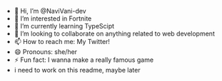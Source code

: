 - 👋 Hi, I’m @NaviVani-dev
- 👀 I’m interested in Fortnite
- 🌱 I’m currently learning TypeScipt
- 💞️ I’m looking to collaborate on anything related to web development
- 📫 How to reach me: My Twitter!
- 😄 Pronouns: she/her
- ⚡ Fun fact: I wanna make a really famous game
- i need to work on this readme, maybe later

<!---
NaviVani-dev/NaviVani-dev is a ✨ special ✨ repository because its `README.md` (this file) appears on your GitHub profile.
You can click the Preview link to take a look at your changes.
--->
